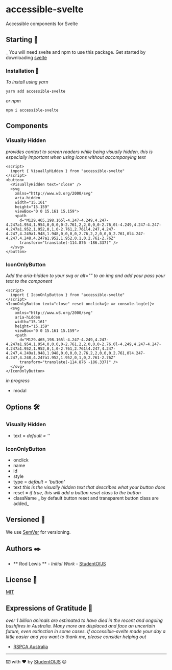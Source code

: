 # accessible-svelte

Accessible components for Svelte

## Starting 🚀

\_ You will need svelte and npm to use this package. Get started by downloading [svelte](http://svelte.dev)

### Installation 🔧

_To install using yarn_

`yarn add accessible-svelte`

_or npm_

`npm i accessible-svelte`

## Components

### Visually Hidden

_provides context to screen readers while being visually hidden, this is especially important when using icons without accompanying text_

```
<script>
  import { VisuallyHidden } from "accessible-svelte"
</script>
<button>
  <VisuallyHidden text="close" />
  <svg
    xmlns="http://www.w3.org/2000/svg"
    aria-hidden
    width="15.161"
    height="15.159"
    viewBox="0 0 15.161 15.159">
    <path
      d="M129.465,198.165l-4.247-4.249,4.247-4.247a1.954,1.954,0,0,0,0-2.761,2,2,0,0,0-2.76,0l-4.249,4.247-4.247-4.247a1.952,1.952,0,1,0-2.761,2.761l4.247,4.247-4.247,4.249a1.948,1.948,0,0,0,0,2.76,2,2,0,0,0,2.761,0l4.247-4.247,4.248,4.247a1.952,1.952,0,1,0,2.761-2.76Z"
      transform="translate(-114.876 -186.337)" />
  </svg>
</button>

```

### IconOnlyButton

_Add the aria-hidden to your svg or alt="" to an img and add your pass your text to the component_

```
<script>
  import { IconOnlyButton } from "accessible-svelte"
</script>
<IconOnlyButton text="close" reset onclick={e => console.log(e)}>
  <svg
    xmlns="http://www.w3.org/2000/svg"
    aria-hidden
    width="15.161"
    height="15.159"
    viewBox="0 0 15.161 15.159">
    <path
      d="M129.465,198.165l-4.247-4.249,4.247-4.247a1.954,1.954,0,0,0,0-2.761,2,2,0,0,0-2.76,0l-4.249,4.247-4.247-4.247a1.952,1.952,0,1,0-2.761,2.761l4.247,4.247-4.247,4.249a1.948,1.948,0,0,0,0,2.76,2,2,0,0,0,2.761,0l4.247-4.247,4.248,4.247a1.952,1.952,0,1,0,2.761-2.76Z"
      transform="translate(-114.876 -186.337)" />
  </svg>
</IconOnlyButton>
```

_in progress_

- modal

## Options 🛠️

### Visually Hidden

- text = _default = ''_

### IconOnlyButton

- onclick
- name
- id
- style
- type = _default = 'button'_
- text _this is the visually hidden text that describes what your button does_
- reset = _if true, this will add a button reset class to the button_
- className _ by default button reset and transparent button class are added_

## Versioned 📌

We use [SemVer](http://semver.org/) for versioning.

## Authors ✒️

- ** Rod Lewis ** - _Initial Work_ - [StudentOfJS](https://github.com/StudentOfJS)

## License 📄

[MIT](LICENSE)

## Expressions of Gratitude 🎁

_over 1 billion animals are estimated to have died in the recent and ongoing bushfires in Australia. Many more are displaced and face an uncertain future, even extinction in some cases. If accessible-svelte made your day a little easier and you want to thank me, please consider helping out_

- [RSPCA Australia](https://www.rspca.org.au/blog/2020/how-help-animals-during-bushfire-crisis)

---

⌨️ with ❤️ by [StudentOfJS](https://github.com/StudentOfJS) 😊
